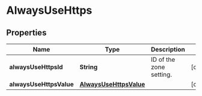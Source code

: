 # AlwaysUseHttps

## Properties
Name | Type | Description | Notes
------------ | ------------- | ------------- | -------------
**alwaysUseHttpsId** | **String** | ID of the zone setting. |  [optional]
**alwaysUseHttpsValue** | [**AlwaysUseHttpsValue**](AlwaysUseHttpsValue.md) |  |  [optional]
